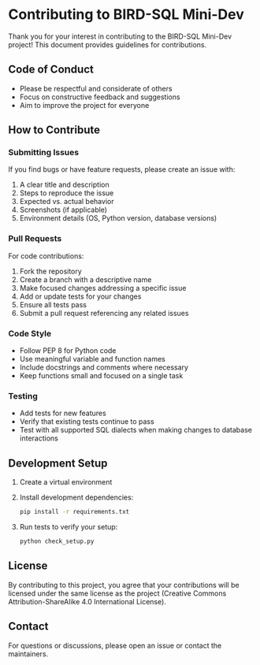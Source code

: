 # Contributing to BIRD-SQL Mini-Dev

Thank you for your interest in contributing to the BIRD-SQL Mini-Dev project! This document provides guidelines for contributions.

## Code of Conduct

- Please be respectful and considerate of others
- Focus on constructive feedback and suggestions
- Aim to improve the project for everyone

## How to Contribute

### Submitting Issues

If you find bugs or have feature requests, please create an issue with:

1. A clear title and description
2. Steps to reproduce the issue
3. Expected vs. actual behavior
4. Screenshots (if applicable)
5. Environment details (OS, Python version, database versions)

### Pull Requests

For code contributions:

1. Fork the repository
2. Create a branch with a descriptive name
3. Make focused changes addressing a specific issue
4. Add or update tests for your changes
5. Ensure all tests pass
6. Submit a pull request referencing any related issues

### Code Style

- Follow PEP 8 for Python code
- Use meaningful variable and function names
- Include docstrings and comments where necessary
- Keep functions small and focused on a single task

### Testing

- Add tests for new features
- Verify that existing tests continue to pass
- Test with all supported SQL dialects when making changes to database interactions

## Development Setup

1. Create a virtual environment
2. Install development dependencies:
   ```bash
   pip install -r requirements.txt
   ```

3. Run tests to verify your setup:
   ```bash
   python check_setup.py
   ```

## License

By contributing to this project, you agree that your contributions will be licensed under the same license as the project (Creative Commons Attribution-ShareAlike 4.0 International License).

## Contact

For questions or discussions, please open an issue or contact the maintainers. 